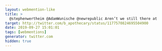 ```yaml
---
layout: webmention-like
title: >
  @stephenwertheim @AdamWunische @newrepublic Aren’t we still there at this point to control their rare earth elements? And prevent China from moving in.
target: http://twitter.com/b_apothecary/status/1177570824695504900
date: 2019-09-27 15:01:01
tags: [webmentions]
generator: twitter.com
hidden: true
---
```



